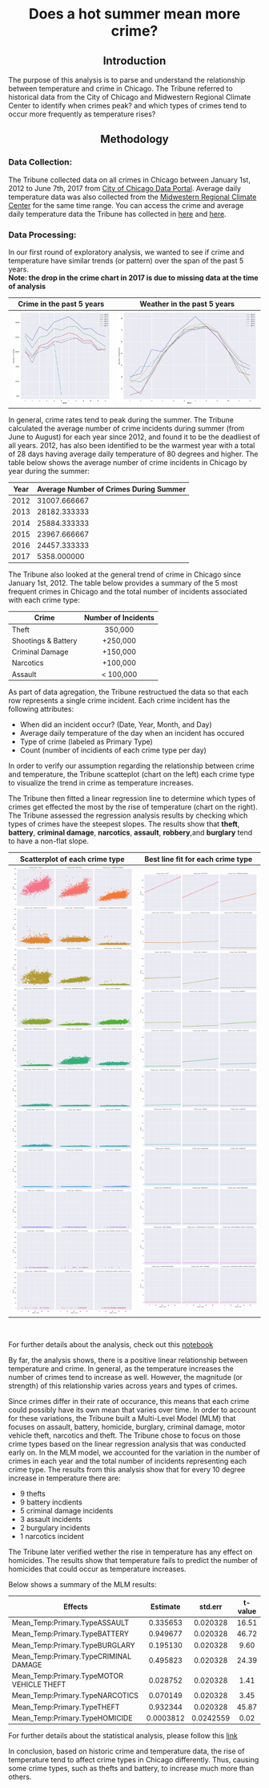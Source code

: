 
# <center>Does a hot summer mean more crime?</center>

## <center>Introduction</center>

The purpose of this analysis is to parse and understand the relationship between temperature and crime in Chicago. The Tribune referred to historical data from the City of Chicago and Midwestern Regional Climate Center to identify when crimes peak? and which types of crimes tend to occur more frequently as temperature rises?

## <center> Methodology</center>

### Data Collection:

The Tribune collected data on all crimes in Chicago between January 1st, 2012 to June 7th, 2017 from [City of Chicago Data Portal](https://data.cityofchicago.org/Public-Safety/Crimes-2001-to-present/ijzp-q8t2). Average daily temperature data was also collected from the [Midwestern Regional Climate Center](http://mrcc.isws.illinois.edu/) for the same time range. You can access the crime and average daily temperature data the Tribune has collected in [here](https://github.com/mallaham/tribune-projects/tree/master/Crime-Weather-Analysis/crimeData) and [here](https://github.com/mallaham/tribune-projects/blob/master/Crime-Weather-Analysis/climate_Data_Jan_1_2012_up_to_Jun_7_2017.csv).

### Data Processing:

In our first round of exploratory analysis, we wanted to see if crime and temperature have similar trends (or pattern) over the span of the past 5 years.
<br>
**Note: the drop in the crime chart in 2017 is due to missing data at the time of analysis**

Crime in the past 5 years            |  Weather in the past 5 years
:-------------------------:|:-------------------------:
![](./crime_plots/crime_5_years.jpg)  |  ![](./crime_plots/weather_5_years.jpg)


In general, crime rates tend to peak during the summer. The Tribune calculated the average number of crime incidents during summer (from June to August) for each year since 2012, and found it to be the deadliest of all years. 2012, has also been identified to be the warmest year with a total of 28 days having average daily temperature of 80 degrees and higher. 
The table below shows the average number of crime incidents in Chicago by year during the summer:

|Year| Average Number of Crimes During Summer|
|----|:--------------------------------------|
|2012|  31007.666667|
|2013|  28182.333333|
|2014|  25884.333333|
|2015|  23967.666667|
|2016|  24457.333333|
|2017|  5358.000000|


The Tribune also looked at the general trend of crime in Chicago since January 1st, 2012. The table below provides a summary of the 5 most frequent crimes in Chicago and the total number of incidents associated with each crime type:

| Crime | Number of Incidents|
|-------|:------------------:|
| Theft | 350,000|
| Shootings & Battery | +250,000|
| Criminal Damage | +150,000|
| Narcotics | +100,000|
| Assault | < 100,000|




As part of data agregation, the Tribune restructued the data so that each row represents a single crime incident. Each crime incident has the following attributes: 
- When did an incident occur? (Date, Year, Month, and Day)
- Average daily temperature of the day when an incident has occured
- Type of crime (labeled as Primary Type)
- Count (number of incidients of each crime type per day) 

In order to verify our assumption regarding the relationship between crime and temperature, the Tribune scatteplot (chart on the left) each crime type to visualize the trend in crime as temperature increases.

The Tribune then fitted a linear regression line to determine which types of crimes get effected the most by the rise of temperature (chart on the right). The Tribune assessed the regression analysis results by checking which types of crimes have the steepest slopes. The results show that **theft**, **battery**, **criminal damage**, **narcotics**, **assault**, **robbery**,and **burglary** tend to have a non-flat slope.

Scatterplot of each crime type|  Best line fit for each crime type
:-------------------------:|:-------------------------:
![](./crime_plots/scatter_by_Crime.jpg)  |  ![](./crime_plots/regplot_temp.jpg)
<br>

For further details about the analysis, check out this [notebook](https://github.com/mallaham/tribune-projects/blob/master/Crime-Weather-Analysis/Crime_Weather_Report-Analysis.ipynb)

By far, the analysis shows, there is a positive linear relationship between temperature and crime. In general, as the temperature increases the number of crimes tend to increase as well. However, the magnitude (or strength) of this relationship varies across years and types of crimes. 

Since crimes differ in their rate of occurance, this means that each crime could possibly have its own mean that varies over time. In order to account for these variations, the Tribune built a Multi-Level Model (MLM) that focuses on assault, battery, homicide, burglary, criminal damage, motor vehicle theft, narcotics and theft. The Tribune chose to focus on those crime types based on the linear regression analysis that was conducted early on. In the MLM model, we accounted for the variation in the number of crimes in each year and the total number of incidents representing each crime type. The results from this analysis show that for every 10 degree increase in temperature there are:

- 9 thefts
- 9 battery incdients
- 5 criminal damage incidents
- 3 assault incidents
- 2 burgulary incidents
- 1 narcotics incident 

The Tribune later verified wether the rise in temperature has any effect on homicides. The results show that temperature fails to predict the number of homicides that could occur as temperature increases.

Below shows a summary of the MLM results:


|Effects                                    |Estimate    |std.err   |t-value|
|-------------------------------------------|:----------:|:--------:|:-----:|
|Mean_Temp:Primary.TypeASSAULT               |0.335653   |0.020328   |16.51|
|Mean_Temp:Primary.TypeBATTERY               |0.949677   |0.020328   |46.72|
|Mean_Temp:Primary.TypeBURGLARY              |0.195130   |0.020328   | 9.60|
|Mean_Temp:Primary.TypeCRIMINAL DAMAGE       |0.495823   |0.020328   |24.39|
|Mean_Temp:Primary.TypeMOTOR VEHICLE THEFT   |0.028752   |0.020328   | 1.41|
|Mean_Temp:Primary.TypeNARCOTICS             |0.070149   |0.020328   | 3.45|
|Mean_Temp:Primary.TypeTHEFT                 |0.932344   |0.020328   |45.87|
|Mean_Temp:Primary.TypeHOMICIDE              |0.0003812  |0.0242559  |0.02|

For further details about the statistical analysis, please follow this [link](https://github.com/mallaham/tribune-projects/tree/master/Crime-Weather-Analysis/Mixed_Model_Analysis)


In conclusion, based on historic crime and temperature data, the rise of temperature tend to affect crime types in Chicago differently. Thus, causing some crime types, such as thefts and battery, to increase much more than others.
